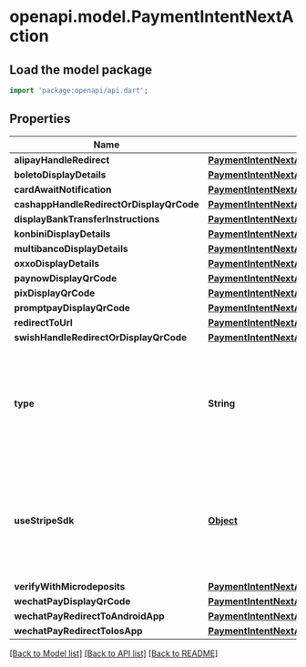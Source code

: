 # openapi.model.PaymentIntentNextAction

## Load the model package
```dart
import 'package:openapi/api.dart';
```

## Properties
Name | Type | Description | Notes
------------ | ------------- | ------------- | -------------
**alipayHandleRedirect** | [**PaymentIntentNextActionAlipayHandleRedirect**](PaymentIntentNextActionAlipayHandleRedirect.md) |  | [optional] 
**boletoDisplayDetails** | [**PaymentIntentNextActionBoleto**](PaymentIntentNextActionBoleto.md) |  | [optional] 
**cardAwaitNotification** | [**PaymentIntentNextActionCardAwaitNotification**](PaymentIntentNextActionCardAwaitNotification.md) |  | [optional] 
**cashappHandleRedirectOrDisplayQrCode** | [**PaymentIntentNextActionCashappHandleRedirectOrDisplayQrCode**](PaymentIntentNextActionCashappHandleRedirectOrDisplayQrCode.md) |  | [optional] 
**displayBankTransferInstructions** | [**PaymentIntentNextActionDisplayBankTransferInstructions**](PaymentIntentNextActionDisplayBankTransferInstructions.md) |  | [optional] 
**konbiniDisplayDetails** | [**PaymentIntentNextActionKonbini**](PaymentIntentNextActionKonbini.md) |  | [optional] 
**multibancoDisplayDetails** | [**PaymentIntentNextActionDisplayMultibancoDetails**](PaymentIntentNextActionDisplayMultibancoDetails.md) |  | [optional] 
**oxxoDisplayDetails** | [**PaymentIntentNextActionDisplayOxxoDetails**](PaymentIntentNextActionDisplayOxxoDetails.md) |  | [optional] 
**paynowDisplayQrCode** | [**PaymentIntentNextActionPaynowDisplayQrCode**](PaymentIntentNextActionPaynowDisplayQrCode.md) |  | [optional] 
**pixDisplayQrCode** | [**PaymentIntentNextActionPixDisplayQrCode**](PaymentIntentNextActionPixDisplayQrCode.md) |  | [optional] 
**promptpayDisplayQrCode** | [**PaymentIntentNextActionPromptpayDisplayQrCode**](PaymentIntentNextActionPromptpayDisplayQrCode.md) |  | [optional] 
**redirectToUrl** | [**PaymentIntentNextActionRedirectToUrl**](PaymentIntentNextActionRedirectToUrl.md) |  | [optional] 
**swishHandleRedirectOrDisplayQrCode** | [**PaymentIntentNextActionSwishHandleRedirectOrDisplayQrCode**](PaymentIntentNextActionSwishHandleRedirectOrDisplayQrCode.md) |  | [optional] 
**type** | **String** | Type of the next action to perform. Refer to the other child attributes under `next_action` for available values. Examples include: `redirect_to_url`, `use_stripe_sdk`, `alipay_handle_redirect`, `oxxo_display_details`, or `verify_with_microdeposits`. | 
**useStripeSdk** | [**Object**](.md) | When confirming a PaymentIntent with Stripe.js, Stripe.js depends on the contents of this dictionary to invoke authentication flows. The shape of the contents is subject to change and is only intended to be used by Stripe.js. | [optional] 
**verifyWithMicrodeposits** | [**PaymentIntentNextActionVerifyWithMicrodeposits**](PaymentIntentNextActionVerifyWithMicrodeposits.md) |  | [optional] 
**wechatPayDisplayQrCode** | [**PaymentIntentNextActionWechatPayDisplayQrCode**](PaymentIntentNextActionWechatPayDisplayQrCode.md) |  | [optional] 
**wechatPayRedirectToAndroidApp** | [**PaymentIntentNextActionWechatPayRedirectToAndroidApp**](PaymentIntentNextActionWechatPayRedirectToAndroidApp.md) |  | [optional] 
**wechatPayRedirectToIosApp** | [**PaymentIntentNextActionWechatPayRedirectToIosApp**](PaymentIntentNextActionWechatPayRedirectToIosApp.md) |  | [optional] 

[[Back to Model list]](../README.md#documentation-for-models) [[Back to API list]](../README.md#documentation-for-api-endpoints) [[Back to README]](../README.md)


